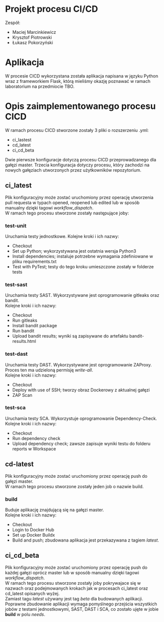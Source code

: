 # Projekt procesu CI/CD

Zespół:
- Maciej Marcinkiewicz
- Krysztof Piotrowski
- Łukasz Pokorzyński

# Aplikacja

W procesie CICD wykorzystana została aplikacja napisana w języku Python wraz z frameworkiem Flask, którą mieliśmy okazję poznawać w ramach laboratorium na przedmiocie TBO.

# Opis zaimplementowanego procesu CICD

W ramach procesu CICD stworzone zostały 3 pliki o rozszerzeniu .yml:
- ci_lastest
- cd_latest
- ci_cd_beta

Dwie pierwsze konfiguracje dotyczą procesu CICD przeprowadzanego dla gałęzi master. Trzecia konfiguracja dotyczy procesu, który zachodzi na nowych gałęziach utworzonych przez użytkowników repozytorium.

## ci_latest
Plik konfiguracyjny może zostać uruchomiony przez operację utworzenia pull requesta w typach opened, reopened lub edited lub w sposób manualny dzięki tagowi *workflow_dispatch*.  
W ramach tego procesu stworzone zostały następujące joby:

### test-unit
Uruchamia testy jednostkowe. Kolejne kroki i ich nazwy:  
- Checkout
- Set up Python; wykorzystywana jest ostatnia wersja Python3
- Install dependencies; instaluje potrzebne wymagania zdefiniowane w pliku requirements.txt
- Test with PyTest; testy do tego kroku umieszczone zostały w folderze tests

### test-sast
Uruchamia testy SAST. Wykorzystywane jest oprogramowanie gitleaks oraz bandit.  
Kolejne kroki i ich nazwy:
- Checkout
- Run gitleaks
- Install bandit package
- Run bandit
- Upload bandit results; wyniki są zapisywane do artefaktu bandit-results.html

### test-dast
Uruchamia testy DAST. Wykorzystywane jest oprogramowanie ZAProxy. Proces ten ma udzieloną permisję *write-all*.  
Kolejne kroki i ich nazwy:
- Checkout
- Deploy with use of SSH; tworzy obraz Dockerowy z aktualnej gałęzi
- ZAP Scan

### test-sca
Uruchamia testy SCA. Wykorzystuje oprogramowanie Dependency-Check.  
Kolejne kroki i ich nazwy:
- Checkout
- Run dependency check
- Upload dependency check; zawsze zapisuje wyniki testu do folderu reports w Workspace

## cd-latest
Plik konfiguracyjny może zostać uruchomiony przez operację push do gałęzi master.  
W ramach tego procesu stworzone zostały jeden job o nazwie build.

### build
Buduje aplikację znajdującą się na gałęzi master.  
Kolejne kroki i ich nazwy:
- Checkout
- Login to Docker Hub
- Set up Docker Buildx
- Build and push; zbudowana aplikacja jest przekazywana z tagiem *latest*.

## ci_cd_beta
Plik konfiguracyjny może zostać uruchomiony przez operację push do każdej gałęzi oprócz master lub w sposób manualny dzięki tagowi *workflow_dispatch*.  
W ramach tego procesu stworzone zostały joby pokrywajace się w nazwach oraz podejmowanych krokach jak w procesach ci_latest oraz cd_latest opisanych wyżej.  
Zamiast tagu *latest* używany jest tag *beta* dla budowanych aplikacji. Poprawne zbudowanie aplikacji wymaga pomyślnego przejścia wszystkich jobów z testami jednostkowymi, SAST, DAST i SCA, co zostało ujęte w jobie **build** w polu *needs*.
